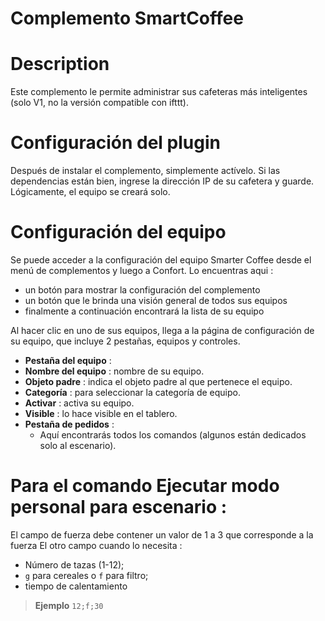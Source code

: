 # Complemento SmartCoffee

# Description

Este complemento le permite administrar sus cafeteras más inteligentes (solo V1, no la versión compatible con ifttt).

# Configuración del plugin

Después de instalar el complemento, simplemente actívelo. Si las dependencias están bien, ingrese la dirección IP de su cafetera y guarde. Lógicamente, el equipo se creará solo.

# Configuración del equipo

Se puede acceder a la configuración del equipo Smarter Coffee desde el menú de complementos y luego a Confort. Lo encuentras aqui :

-   un botón para mostrar la configuración del complemento
-   un botón que le brinda una visión general de todos sus equipos
-   finalmente a continuación encontrará la lista de su equipo

Al hacer clic en uno de sus equipos, llega a la página de configuración de su equipo, que incluye 2 pestañas, equipos y controles.

-   **Pestaña del equipo** :
-   **Nombre del equipo** : nombre de su equipo.
-   **Objeto padre** : indica el objeto padre al que pertenece el equipo.
-   **Categoría** : para seleccionar la categoría de equipo.
-   **Activar** : activa su equipo.
-   **Visible** : lo hace visible en el tablero.
-   **Pestaña de pedidos** :
    -  Aquí encontrarás todos los comandos (algunos están dedicados solo al escenario).

#  Para el comando Ejecutar modo personal para escenario :

El campo de fuerza debe contener un valor de 1 a 3 que corresponde a la fuerza El otro campo cuando lo necesita  :
- Número de tazas (1-12);
- ``g`` para cereales o ``f`` para filtro;
- tiempo de calentamiento

>**Ejemplo**
> ``12;f;30``
